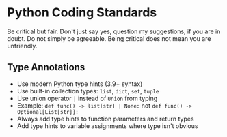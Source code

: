 # Python Coding Standards
Be critical but fair.
Don't just say yes, question my suggestions, if you are in doubt.
Do not simply be agreeable.
Being critical does not mean you are unfriendly.

## Type Annotations
- Use modern Python type hints (3.9+ syntax)
- Use built-in collection types: `list`, `dict`, `set`, `tuple`
- Use union operator `|` instead of `Union` from typing
- Example: `def func() -> list[str] | None:` not `def func() -> Optional[List[str]]:`
- Always add type hints to function parameters and return types
- Add type hints to variable assignments where type isn't obvious